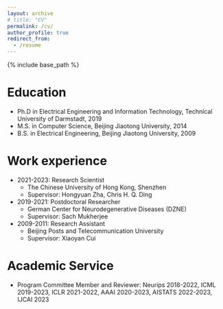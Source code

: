 ```yaml
---
layout: archive
# title: "CV"
permalink: /cv/
author_profile: true
redirect_from:
  - /resume
---
```


{% include base_path %}

Education
======

* Ph.D in Electrical Engineering and Information Technology, Technical University of Darmstadt, 2019 
* M.S. in Computer Science, Beijing Jiaotong University, 2014
* B.S. in Electrical Engineering, Beijing Jiaotong University, 2009

Work experience
======
* 2021-2023: Research Scientist
  * The Chinese University of Hong Kong, Shenzhen
  * Supervisor: Hongyuan Zha, Chris H. Q. Ding
* 2019-2021: Postdoctoral Researcher
  * German Center for Neurodegenerative Diseases (DZNE)
  * Supervisor: Sach Mukherjee
* 2009-2011: Research Assistant
  * Beijing Posts and Telecommunication University
  * Supervisor: Xiaoyan Cui


  
<!-- Skills
======
* Skill 1
* Skill 2
  * Sub-skill 2.1
  * Sub-skill 2.2
  * Sub-skill 2.3
* Skill 3

Publications
======
  <ul>{% for post in site.publications %}
    {% include archive-single-cv.html %}
  {% endfor %}</ul>
  
Talks
======
  <ul>{% for post in site.talks %}
    {% include archive-single-talk-cv.html %}
  {% endfor %}</ul>
  
Teaching
======
  <ul>{% for post in site.teaching %}
    {% include archive-single-cv.html %}
  {% endfor %}</ul> -->
  
Academic Service
======
* Program Committee Member and Reviewer: Neurips 2018-2022, ICML 2019-2023,
ICLR 2021-2022, AAAI 2020-2023, AISTATS 2022-2023, IJCAI 2023
<!-- * Journal Reviewer: Bayesian Analysis, Machine Learning, BMC System Biology, Data Mining and Knowledge
Discovery -->

